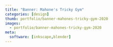 ```yaml
---
title: "Banner: Mahone's Tricky Gym"
categories: [design]
thumb: portfolio/banner-mahones-tricky-gym-2020
images:
  - portfolio/banner-mahones-tricky-gym-2020
meta:
  software: [inkscape,blender]
---
```

